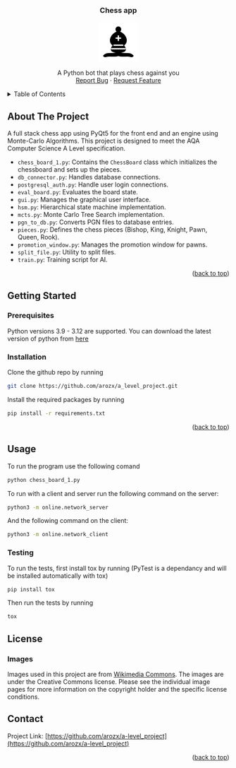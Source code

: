 <div>
<a id="readme-top"></a>

<br />
<h3 align="center">Chess app</h3>
<p align="center">
    <img src="https://github.com/arozx/a-level_project/blob/main/media/black/Bishop.svg?raw=true" alt="Bishop">
</p>

  <p align="center">
    A Python bot that plays chess against you
    <br />
    <a href="https://github.com/arozx/a-level_project/issues">Report Bug</a>
    ·
    <a href="https://github.com/arozx/a-level_project/issues">Request Feature</a>
  </p>
</div>

<details>
  <summary>Table of Contents</summary>
  <ol>
    <li>
      <a href="#about-the-project">About The Project</a>
    </li>
    <li>
      <a href="#getting-started">Getting Started</a>
      <ul>
        <li><a href="#prerequisites">Prerequisites</a></li>
        <li><a href="#installation">Installation</a></li>
      </ul>
    </li>
    <li><a href="#usage">Usage</a></li>
    <li><a href="#testing">Testing</a></li>
    <li>
      <a href="#license">Licence</a>
      <ul>
        <li><a href="#images">Images</a></li>
      </ul>
    </li>
    <li><a href="#contact">Contact</a></li>
  </ol>
</details>

<!-- ABOUT THE PROJECT -->
## About The Project

A full stack chess app using PyQt5 for the front end and an engine using Monte-Carlo Algorithms. This project is designed to meet the AQA Computer Science A Level specification.

- `chess_board_1.py`: Contains the `ChessBoard` class which initializes the chessboard and sets up the pieces.
- `db_connector.py`: Handles database connections.
- `postgresql_auth.py`: Handle user login connections.
- `eval_board.py`: Evaluates the board state.
- `gui.py`: Manages the graphical user interface.
- `hsm.py`: Hierarchical state machine implementation.
- `mcts.py`: Monte Carlo Tree Search implementation.
- `pgn_to_db.py`: Converts PGN files to database entries.
- `pieces.py`: Defines the chess pieces (Bishop, King, Knight, Pawn, Queen, Rook).
- `promotion_window.py`: Manages the promotion window for pawns.
- `split_file.py`: Utility to split files.
- `train.py`: Training script for AI.

<p align="right">(<a href="#readme-top">back to top</a>)</p>

<!-- GETTING STARTED -->
## Getting Started

### Prerequisites

Python versions 3.9 - 3.12 are supported. You can download the latest version of python from [here](https://www.python.org/downloads/)


### Installation

Clone the github repo by running

```sh
git clone https://github.com/arozx/a_level_project.git
```

Install the required packages by running

```sh
pip install -r requirements.txt
```

<p align="right">(<a href="#readme-top">back to top</a>)</p>

<!-- USAGE -->
## Usage

To run the program use the following comand

```sh
python chess_board_1.py
```

To run with a client and server run the following command on the server:

```sh
python3 -m online.network_server
```

And the following command on the client:

```sh
python3 -m online.network_client
```

### Testing

To run the tests, first install tox by running (PyTest is a dependancy and will be installed automatically with tox)

```sh
pip install tox
```

Then run the tests by running

```sh
tox
```

<!-- LICENSE -->
## License

### Images

Images used in this project are from [Wikimedia Commons](https://commons.wikimedia.org/wiki/Category:SVG_chess_pieces). The images are under the Creative Commons license. Please see the individual image pages for more information on the copyright holder and the specific license conditions.

<!-- CONTACT -->
## Contact

Project Link: [https://github.com/arozx/a-level_project](https://github.com/arozx/a-level_project)

<p align="right">(<a href="#readme-top">back to top</a>)</p>
